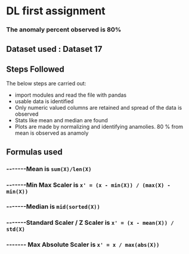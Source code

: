 # DL first assignment
### The anomaly percent  observed is  80%
## Dataset used : Dataset 17
## Steps Followed
The below steps are carried out:
- import modules and read the file with pandas
- usable data is identified 
- Only numeric valued columns are retained and spread of the data is observed
- Stats like mean and median are found
- Plots are made by normalizing and identifying anamolies. 80 % from mean is observed as anamoly

## Formulas used
###  -------Mean is ```sum(X)/len(X)```
###  -------Min Max Scaler is ```x' = (x - min(X)) / (max(X) - min(X))```
### -------Median is ```mid(sorted(X))```
### -------Standard Scaler / Z Scaler is ```x' = (x - mean(X)) / std(X)```
### ------- Max Absolute Scaler is ```x' = x / max(abs(X))```
